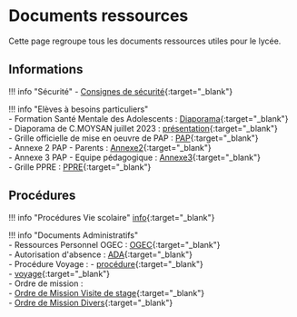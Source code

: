 # Documents ressources

Cette page regroupe tous les documents ressources utiles pour le lycée.


## Informations

!!! info "Sécurité"
    - [Consignes de sécurité](https://ecmorlaix.sharepoint.com/:b:/s/lndm-conseildedirection/Eb3wauyK4B9ChIHm8cwKclABJ3dNZpqB492SEjMKZxgrHw?e=klc9fK){:target="_blank"}  


!!! info "Elèves à besoins particuliers"  
    - Formation Santé Mentale des Adolescents : [Diaporama](https://ecmorlaix.sharepoint.com/:b:/r/sites/lndm-conseildedirection/Documents%20partages/2024-2025%20-%20Documents%20Ressources/ECOLE%20INCLUSIVE/SanteMentale.pdf?csf=1&web=1&e=KAF6ZO){:target="_blank"}  
    - Diaporama de C.MOYSAN juillet 2023 : [présentation](https://ecmorlaix.sharepoint.com/:b:/s/lndm-conseildedirection/EbIdgwtNS7lNhV8bBar3uh0BnuvOCEIiuq5kr7kEheomEg?e=aP3ubd){:target="_blank"}  
    - Grille officielle de mise en oeuvre de PAP : [PAP](https://ecmorlaix.sharepoint.com/:w:/s/lndm-conseildedirection/ES2Rxs4DM6hFgyOA3_ioilYBsiti5k2fxyWuJOlEt1abPQ?e=BltkcD){:target="_blank"}  
    - Annexe 2 PAP - Parents : [Annexe2](https://ecmorlaix.sharepoint.com/:b:/s/lndm-conseildedirection/EUazOarPQkhAn7I2T0-iU-YBiOi6nWJxURm98pFarWRlkA?e=5bZzSI){:target="_blank"}  
    - Annexe 3 PAP - Equipe pédagogique : [Annexe3](https://ecmorlaix.sharepoint.com/:b:/s/lndm-conseildedirection/EQgJkVTQz6JGvYT_iN55aCQBcU4-OL_oMjLDWVqlzw0cpw?e=nhOba5){:target="_blank"}  
    - Grille PPRE : [PPRE](https://ecmorlaix.sharepoint.com/:w:/s/lndm-conseildedirection/EUMOc9aKcnpCqTwv3a_HZ-MBMVH_iVYqMgnl5gJMW9aVRQ?e=HxUo9C){:target="_blank"}   


## Procédures

!!! info "Procédures Vie scolaire"
    [info](https://ecmorlaix.sharepoint.com/:b:/r/sites/lndm-conseildedirection/Documents%20partages/2024-2025%20-%20Documents%20Ressources/Proce%CC%81dures%20Vie%20scolaire.pdf?csf=1&web=1&e=NiSHMC){:target="_blank"}  

!!! info "Documents Administratifs"  
    - Ressources Personnel OGEC : [OGEC](https://ecmorlaix.sharepoint.com/:f:/s/lndm-conseildedirection/EmS_q0zRyTZEuair6xQQYO8B6sId5J9P0Lcwzonvid7g-A?email=ogec.ecam%40ecmorlaix.fr&e=IiTb1s){:target="_blank"}  
    - Autorisation d'absence : [ADA](https://ecmorlaix.sharepoint.com/:b:/r/sites/lndm-conseildedirection/Documents%20partages/2024-2025%20-%20Documents%20Ressources/demande%20d%27autorisation%20absence.pdf?csf=1&web=1&e=ECC9LZ){:target="_blank"}  
          - Procédure Voyage : 
            - [procédure](https://ecmorlaix.sharepoint.com/:w:/s/lndm-conseildedirection/ETfJxCQjPHdAnA9sM36Xfw4B6GTX6yRUgkQMtFfeyLUl1g?e=JsaVM8){:target="_blank"}  
             - [voyage](https://ecmorlaix.sharepoint.com/:w:/s/lndm-conseildedirection/EaRJCKxa3YBKus4qjQzQktAB7XbL_pua0ejnvb3loWwsQw?e=4hC3nX){:target="_blank"}  
           - Ordre de mission :  
               - [Ordre de Mission Visite de stage](https://ecmorlaix.sharepoint.com/:b:/r/sites/lndm-conseildedirection/Documents%20partages/2024-2025%20-%20Documents%20Ressources/DOCUMENTS%20COMPTA/ordre%20de%20mission%20-%20Visite%20de%20stage%2024-25.pdf?csf=1&web=1&e=BIK6ex){:target="_blank"}  
               - [Ordre de Mission Divers](https://ecmorlaix.sharepoint.com/:b:/r/sites/lndm-conseildedirection/Documents%20partages/2024-2025%20-%20Documents%20Ressources/DOCUMENTS%20COMPTA/ordre%20de%20mission%20Divers%202024%202025.pdf?csf=1&web=1&e=HGn0RO){:target="_blank"}
